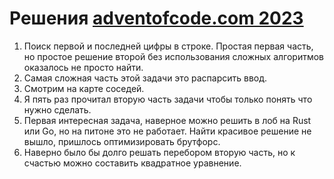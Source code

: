 # Решения [adventofcode.com 2023](https://adventofcode.com/2023/)

1. Поиск первой и последней цифры в строке. Простая первая часть, но простое решение второй без использования сложных алгоритмов оказалось не просто найти.
2. Самая сложная часть этой задачи это распарсить ввод. 
3. Смотрим на карте соседей.
4. Я пять раз прочитал вторую часть задачи чтобы только понять что нужно сделать.
5. Первая интересная задача, наверное можно решить в лоб на Rust или Go, но на питоне это не работает. Найти красивое решение не вышло, пришлось оптимизировать брутфорс.
6. Наверно было бы долго решать перебором вторую часть, но к счастью можно составить квадратное уравнение.

